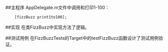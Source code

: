 ##主程序
AppDelegate.m文件中调用和打印1-100：
```FizzBuzz* fizzBuzz = [[FizzBuzz alloc]initWithFirstNum:3 withSecondNum:5];
    [fizzBuzz print1to100];
```
    
    
##实现
在类FizzBuzz中实现方法了逻辑。

##测试用例
在FizzBuzzTests的Target中的testFizzBuzz函数设计了测试用例验证。

